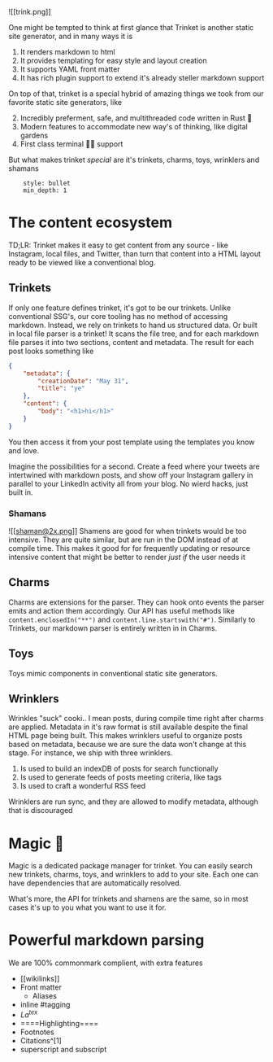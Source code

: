 ![[trink.png]]

One might be tempted to think at first glance that Trinket is another static site generator, and in many ways it is

1. It renders markdown to html
2. It provides templating for easy style and layout creation
3. It supports YAML front matter
4. It has rich plugin support to extend it's already steller markdown support

On top of that, trinket is a special hybrid of amazing things we took from our favorite static site generators, like

2. Incredibly preferment, safe, and multithreaded code written in Rust 🦀
3. Modern features to accommodate new way's of thinking, like digital gardens
4. First class terminal 👩‍💻 support

But what makes trinket *special* are it's trinkets, charms, toys, wrinklers and shamans

```toc
    style: bullet
    min_depth: 1
```

# The content ecosystem

TD;LR: Trinket makes it easy to get content from any source - like Instagram, local files, and Twitter, than turn that content into a HTML layout ready to be viewed like a conventional blog.

## Trinkets

If only one feature defines trinket, it's got to be our trinkets. Unlike conventional SSG's, our core tooling has no method of accessing markdown. Instead, we rely on trinkets to hand us structured data. Or built in local file parser is a trinket! It scans the file tree, and for each markdown file parses it into two sections, content and metadata. The result for each post looks something like

```json
{
	"metadata": {
		"creationDate": "May 31",
		"title": "ye"
	},
	"content": {
		"body": "<h1>hi</h1>"
	}
}
```

You then access it from your post template using the templates you know and love.

Imagine the possibilities for a second. Create a feed where your tweets are intertwined with markdown posts, and show off your Instagram gallery in parallel to your LinkedIn activity all from your blog. No wierd hacks, just built in.

### Shamans
![[shaman@2x.png]]
Shamens are good for when trinkets would be too intensive. They are quite similar, but are run in the DOM instead of at compile time. This makes it good for for frequently updating or resource intensive content that might be better to render *just if* the user needs it

## Charms

Charms are extensions for the parser. They can hook onto events the parser emits and action them accordingly. Our API has useful methods like `content.enclosedIn("**")` and `content.line.startswith("#")`. Similarly to Trinkets, our markdown parser is entirely written in in Charms.

## Toys

Toys mimic components in conventional static site generators.

## Wrinklers

Wrinkles "suck" cooki.. I mean posts, during compile time right after charms are applied. Metadata in it's raw format is still available despite the final HTML page being built. This makes wrinklers useful to organize posts based on metadata, because we are sure the data won't change at this stage. For instance, we ship with three wrinklers.

1. Is used to build an indexDB of posts for search functionally
2. Is used to generate feeds of posts meeting criteria, like tags
3. Is used to craft a wonderful RSS feed

Wrinklers are run sync, and they are allowed to modify metadata, although that is discouraged

# Magic 🧙

Magic is a dedicated package manager for trinket. You can easily search new trinkets, charms, toys, and wrinklers to add to your site. Each one can have dependencies that are automatically resolved. 

What's more, the API for trinkets and shamens are the same, so in most cases it's up to you what you want to use it for.

# Powerful markdown parsing

We are 100% commonmark complient, with extra features

- \[\[wikilinks\]\]
- Front matter
  - Aliases
- inline \#tagging
- $La^{tex}$
- ==\=\=Highlighting==\=\=
- Footnotes
- Citations^[1]
- superscript and subscript